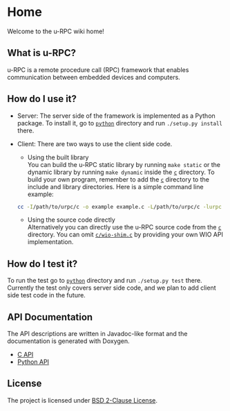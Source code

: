 # Home
Welcome to the u-RPC wiki home!

## What is u-RPC?
u-RPC is a remote procedure call (RPC) framework that enables communication between embedded devices and computers.

## How do I use it?
* Server: The server side of the framework is implemented as a Python package. To install it, go to [`python`](https://github.com/lqf96/u-rpc/tree/master/python) directory and run `./setup.py install` there.
* Client: There are two ways to use the client side code.
  - Using the built library  
  You can build the u-RPC static library by running `make static` or the dynamic library by running `make dynamic` inside the [`c`](https://github.com/lqf96/u-rpc/tree/master/c) directory. To build your own program, remember to add the [`c`](https://github.com/lqf96/u-rpc/tree/master/c) directory to the include and library directories. Here is a simple command line example:

  ```sh
  cc -I/path/to/urpc/c -o example example.c -L/path/to/urpc/c -lurpc
  ```

  - Using the source code directly  
  Alternatively you can directly use the u-RPC source code from the [`c`](https://github.com/lqf96/u-rpc/tree/master/c) directory. You can omit [`c/wio-shim.c`](https://github.com/lqf96/u-rpc/tree/master/c/wio-shim.c) by providing your own WIO API implementation.

## How do I test it?
To run the test go to [`python`](https://github.com/lqf96/u-rpc/tree/master/python) directory and run `./setup.py test` there. Currently the test only covers server side code, and we plan to add client side test code in the future.

## API Documentation
The API descriptions are written in Javadoc-like format and the documentation is generated with Doxygen.
* [C API](https://lqf96.github.io/u-rpc/c/html/index.html)
* [Python API](https://lqf96.github.io/u-rpc/python/html/index.html)

## License
The project is licensed under [BSD 2-Clause License](https://github.com/lqf96/u-rpc/tree/master/LICENSE).
